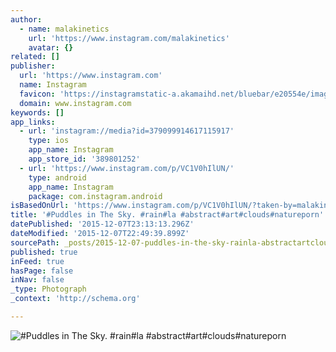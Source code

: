 ```yaml
---
author:
  - name: malakinetics
    url: 'https://www.instagram.com/malakinetics'
    avatar: {}
related: []
publisher:
  url: 'https://www.instagram.com'
  name: Instagram
  favicon: 'https://instagramstatic-a.akamaihd.net/bluebar/e20554e/images/ico/favicon.ico'
  domain: www.instagram.com
keywords: []
app_links:
  - url: 'instagram://media?id=379099914617115917'
    type: ios
    app_name: Instagram
    app_store_id: '389801252'
  - url: 'https://www.instagram.com/p/VC1V0hIlUN/'
    type: android
    app_name: Instagram
    package: com.instagram.android
isBasedOnUrl: 'https://www.instagram.com/p/VC1V0hIlUN/?taken-by=malakinetics'
title: '#Puddles in The Sky. #rain#la #abstract#art#clouds#natureporn'
datePublished: '2015-12-07T23:13:13.296Z'
dateModified: '2015-12-07T22:49:39.899Z'
sourcePath: _posts/2015-12-07-puddles-in-the-sky-rainla-abstractartcloudsnaturepor.md
published: true
inFeed: true
hasPage: false
inNav: false
_type: Photograph
_context: 'http://schema.org'

---
```

![&num;Puddles in The Sky&period; &num;rain&num;la &num;abstract&num;art&num;clouds&num;natureporn](https://scontent.cdninstagram.com/hphotos-xtf1/t51.2885-15/e15/11195717_834245623336893_1529902149_n.jpg)